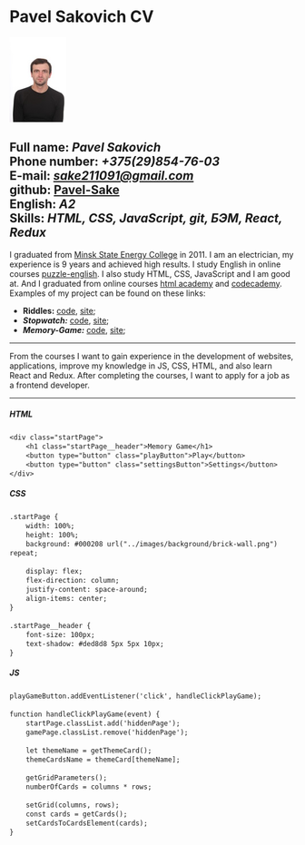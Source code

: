# Pavel Sakovich CV 
![Pavel Sakovich](images/pasha.jpg)

**Full name:** *Pavel Sakovich*  
**Phone number:** *+375(29)854-76-03*   
**E-mail:** *sake211091@gmail.com*   
**github:** [Pavel-Sake](https://github.com/Pavel-Sake)    
**English:** *A2*   
**Skills:** *HTML, CSS, JavaScript, git, БЭМ, React, Redux*
---    


I graduated from [Minsk State Energy College](http://newmgek.unibel.by/) in 2011.
I am an electrician, my experience is 9 years and achieved high results.
I study English in online courses [puzzle-english](https://en.puzzle-english.com/).  I also study HTML, CSS, JavaScript and I am good at.
And I graduated from online courses [html academy](https://htmlacademy.ru/profile/id1017129/achievements) and [codecademy](https://www.codecademy.com/profiles/course4639845410).
Examples of my project can be found on these links:

* **Riddles:** [code](https://github.com/Pavel-Sake/riddles), [site](https://pavel-sake.github.io/riddles/);
* ***Stopwatch:*** [code](https://github.com/Pavel-Sake/stopwatch), [site](https://pavel-sake.github.io/stopwatch/);
* ***Memory-Game:*** [code](https://github.com/Pavel-Sake/Memory-Game), [site](https://pavel-sake.github.io/Memory-Game/);

---

From the courses I want to gain experience in the development of websites,
applications, improve my knowledge in JS, CSS, HTML, and also learn React and Redux.
After completing the courses, I want to apply for a job as a frontend developer.

---

##### HTML

```
<div class="startPage">
    <h1 class="startPage__header">Memory Game</h1>
    <button type="button" class="playButton">Play</button>
    <button type="button" class="settingsButton">Settings</button>
</div>
```

##### CSS

```
.startPage {
    width: 100%;
    height: 100%;
    background: #000208 url("../images/background/brick-wall.png") repeat;

    display: flex;
    flex-direction: column;
    justify-content: space-around;
    align-items: center;
}

.startPage__header {
    font-size: 100px;
    text-shadow: #ded8d8 5px 5px 10px;
}
```

##### JS
```
playGameButton.addEventListener('click', handleClickPlayGame);

function handleClickPlayGame(event) {
    startPage.classList.add('hiddenPage');
    gamePage.classList.remove('hiddenPage');

    let themeName = getThemeCard();
    themeCardsName = themeCard[themeName];

    getGridParameters();
    numberOfCards = columns * rows;

    setGrid(columns, rows);
    const cards = getCards();
    setCardsToCardsElement(cards);
}
```


